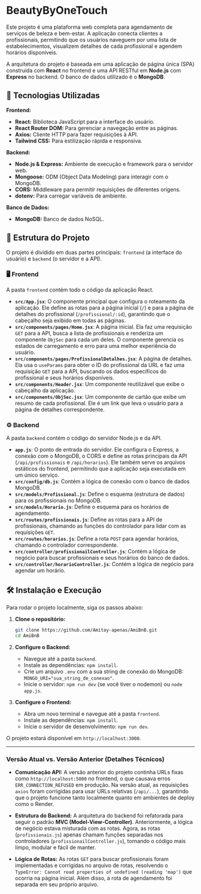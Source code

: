 # BeautyByOneTouch

Este projeto é uma plataforma web completa para agendamento de serviços de beleza e bem-estar. A aplicação conecta clientes a profissionais, permitindo que os usuários naveguem por uma lista de estabelecimentos, visualizem detalhes de cada profissional e agendem horários disponíveis.

A arquitetura do projeto é baseada em uma aplicação de página única (SPA) construída com **React** no frontend e uma API RESTful em **Node.js** com **Express** no backend. O banco de dados utilizado é o **MongoDB**.

## 🚀 Tecnologias Utilizadas

**Frontend:**

  * **React:** Biblioteca JavaScript para a interface do usuário.
  * **React Router DOM:** Para gerenciar a navegação entre as páginas.
  * **Axios:** Cliente HTTP para fazer requisições à API.
  * **Tailwind CSS:** Para estilização rápida e responsiva.

**Backend:**

  * **Node.js & Express:** Ambiente de execução e framework para o servidor web.
  * **Mongoose:** ODM (Object Data Modeling) para interagir com o MongoDB.
  * **CORS:** Middleware para permitir requisições de diferentes origens.
  * **dotenv:** Para carregar variáveis de ambiente.

**Banco de Dados:**

  * **MongoDB:** Banco de dados NoSQL.

## 📁 Estrutura do Projeto

O projeto é dividido em duas partes principais: `frontend` (a interface do usuário) e `backend` (o servidor e a API).

### 🖥️ Frontend

A pasta `frontend` contém todo o código da aplicação React.

  * **`src/App.jsx`**: O componente principal que configura o roteamento da aplicação. Ele define as rotas para a página inicial (`/`) e para a página de detalhes do profissional (`/profissional/:id`), garantindo que o cabeçalho seja exibido em todas as páginas.
  * **`src/components/pages/Home.jsx`**: A página inicial. Ela faz uma requisição `GET` para a API, busca a lista de profissionais e renderiza um componente `ObjSec` para cada um deles. O componente gerencia os estados de carregamento e erro para uma melhor experiência do usuário.
  * **`src/components/pages/ProfissionalDetalhes.jsx`**: A página de detalhes. Ela usa o `useParams` para obter o ID do profissional da URL e faz uma requisição `GET` para a API, buscando os dados específicos do profissional e seus horários disponíveis.
  * **`src/components/Header.jsx`**: Um componente reutilizável que exibe o cabeçalho da aplicação.
  * **`src/components/ObjSec.jsx`**: Um componente de cartão que exibe um resumo de cada profissional. Ele é um link que leva o usuário para a página de detalhes correspondente.

### ⚙️ Backend

A pasta `backend` contém o código do servidor Node.js e da API.

  * **`app.js`**: O ponto de entrada do servidor. Ele configura o Express, a conexão com o MongoDB, o CORS e define as rotas principais da API (`/api/profissionais` e `/api/horarios`). Ele também serve os arquivos estáticos do frontend, permitindo que a aplicação seja executada em um único serviço.
  * **`src/config/db.js`**: Contém a lógica de conexão com o banco de dados MongoDB.
  * **`src/models/Profissional.js`**: Define o esquema (estrutura de dados) para os profissionais no MongoDB.
  * **`src/models/Horario.js`**: Define o esquema para os horários de agendamento.
  * **`src/routes/profissionais.js`**: Define as rotas para a API de profissionais, chamando as funções do controlador para lidar com as requisições `GET`.
  * **`src/routes/horarios.js`**: Define a rota `POST` para agendar horários, chamando o controlador correspondente.
  * **`src/controller/profissionailController.js`**: Contém a lógica de negócio para buscar profissionais e seus horários do banco de dados.
  * **`src/controller/horarioController.js`**: Contém a lógica de negócio para agendar um horário.

## 🛠️ Instalação e Execução

Para rodar o projeto localmente, siga os passos abaixo:

1.  **Clone o repositório:**

    ```bash
    git clone https://github.com/Amitay-apenas/AmiBnB.git
    cd AmiBnB
    ```

2.  **Configure o Backend:**

      * Navegue até a pasta `backend`.
      * Instale as dependências: `npm install`.
      * Crie um arquivo `.env` com a sua string de conexão do MongoDB: `MONGO_URI="sua_string_de_conexao"`.
      * Inicie o servidor: `npm run dev` (se você tiver o nodemon) ou `node app.js`.

3.  **Configure o Frontend:**

      * Abra um novo terminal e navegue até a pasta `frontend`.
      * Instale as dependências: `npm install`.
      * Inicie o servidor de desenvolvimento: `npm run dev`.

O projeto estará disponível em `http://localhost:3000`.

-----

### Versão Atual vs. Versão Anterior (Detalhes Técnicos)

  * **Comunicação API:** A versão anterior do projeto continha URLs fixas como `http://localhost:5000` no frontend, o que causava erros `ERR_CONNECTION_REFUSED` em produção. Na versão atual, as requisições `axios` foram corrigidas para usar URLs relativas (`/api/...`), garantindo que o projeto funcione tanto localmente quanto em ambientes de deploy como o Render.

  * **Estrutura do Backend:** A arquitetura do backend foi refatorada para seguir o padrão **MVC (Model-View-Controller)**. Anteriormente, a lógica de negócio estava misturada com as rotas. Agora, as rotas (`profissionais.js`) apenas chamam funções separadas nos controladores (`profissionailController.js`), tornando o código mais limpo, modular e fácil de manter.

  * **Lógica de Rotas:** As rotas `GET` para buscar profissionais foram implementadas e corrigidas no arquivo de rotas, resolvendo o `TypeError: Cannot read properties of undefined (reading 'map')` que ocorria na página inicial. Além disso, a rota de agendamento foi separada em seu próprio arquivo.